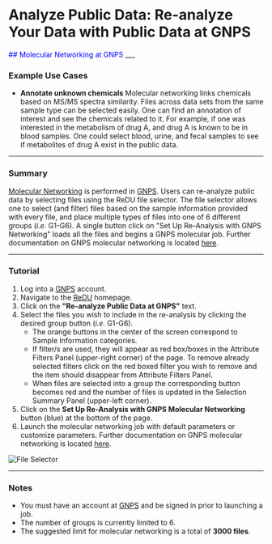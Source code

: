 # Analyze Public Data: Re-analyze Your Data with Public Data at GNPS

<font color="blue">
## Molecular Networking at GNPS
</font>
___

### Example Use Cases
 * **Annotate unknown chemicals** Molecular networking links chemicals based on MS/MS spectra similarity. Files across data sets from the same sample type can be selected easily. One can find an annotation of interest and see the chemicals related to it. For example, if one was interested in the metabolism of drug A, and drug A is known to be in blood samples. One could select blood, urine, and fecal samples to see if metabolites of drug A exist in the public data.

___

### Summary
 [Molecular Networking](https://www.nature.com/articles/nbt.3597?WT.ec_id=NBT-201608&spMailingID=52025126&spUserID=ODkwMTM2NjI1NQS2&spJobID=981583612&spReportId=OTgxNTgzNjEyS0) is performed in [GNPS](https://gnps.ucsd.edu/ProteoSAFe/static/gnps-splash.jsp). Users can re-analyze public data by selecting files using the ReDU file selector. The file selector allows one to select (and filter) files based on the sample information provided with every file, and place multiple types of files into one of 6 different groups (*i.e.* G1-G6). A single button click on "Set Up Re-Analysis with GNPS Networking" loads all the files and begins a GNPS molecular job. Further documentation on GNPS molecular networking is located [here](https://ccms-ucsd.github.io/GNPSDocumentation/).
___

### Tutorial
 1. Log into a [GNPS](https://gnps.ucsd.edu/ProteoSAFe/static/gnps-splash.jsp) account.
 2. Navigate to the [ReDU](https://redu.ucsd.edu/) homepage.
 3. Click on the **"Re-analyze Public Data at GNPS"** text.
 4. Select the files you wish to include in the re-analysis by clicking the desired group button (*i.e.* G1-G6).
    * The orange buttons in the center of the screen correspond to Sample Information categories.
    * If filter/s are used, they will appear as red box/boxes in the Attribute Filters Panel (upper-right corner) of the page. To remove already selected filters click on the red boxed filter you wish to remove and the item should disappear from Attribute Filters Panel.
    * When files are selected into a group the corresponding button becomes red and the number of files is updated in the Selection Summary Panel (upper-left corner).
 5. Click on the **Set Up Re-Analysis with GNPS Molecular Networking** button (blue) at the bottom of the page.
 6. Launch the molecular networking job with default parameters or customize parameters. Further documentation on GNPS molecular networking is located [here](https://ccms-ucsd.github.io/GNPSDocumentation/).
 
![File Selector](images/File_Selector.gif)

___

### Notes
 * You must have an account at [GNPS](https://gnps.ucsd.edu/ProteoSAFe/static/gnps-splash.jsp) and be signed in prior to launching a job.
 * The number of groups is currently limited to 6.
 * The suggested limit for molecular networking is a total of **3000 files**.


